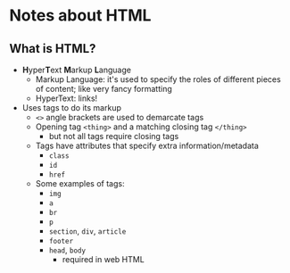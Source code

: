 # Notes about HTML

## What is HTML?

* **H**yper**T**ext **M**arkup **L**anguage
  * Markup Language: it's used to specify the roles of different pieces of content; like very fancy formatting
  * HyperText: links!
* Uses tags to do its markup
  * `<>` angle brackets are used to demarcate tags
  * Opening tag `<thing>` and a matching closing tag `</thing>`
    * but not all tags require closing tags
  * Tags have attributes that specify extra information/metadata
    * `class`
    * `id`
    * `href`
  * Some examples of tags:
    * `img`
    * `a`
    * `br`
    * `p`
    * `section`, `div`, `article`
    * `footer`
    * `head`, `body`
      * required in web HTML
